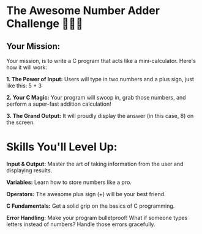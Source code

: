 # The Awesome Number Adder Challenge 🔢➕🔢

## Your Mission:

Your mission, is to write a C program that acts like a mini-calculator. Here's how it will work:

**1. The Power of Input:** Users will type in two numbers and a plus sign, just like this: 5 + 3

**2. Your C Magic:** Your program will swoop in, grab those numbers, and perform a super-fast addition calculation!

**3. The Grand Output:** It will proudly display the answer (in this case, 8) on the screen.

# Skills You'll Level Up:

**Input & Output:** Master the art of taking information from the user and displaying results.

**Variables:** Learn how to store numbers like a pro.

**Operators:** The awesome plus sign (+) will be your best friend.

**C Fundamentals:** Get a solid grip on the basics of C programming.

**Error Handling:** Make your program bulletproof! What if someone types letters instead of numbers? Handle those errors gracefully.
